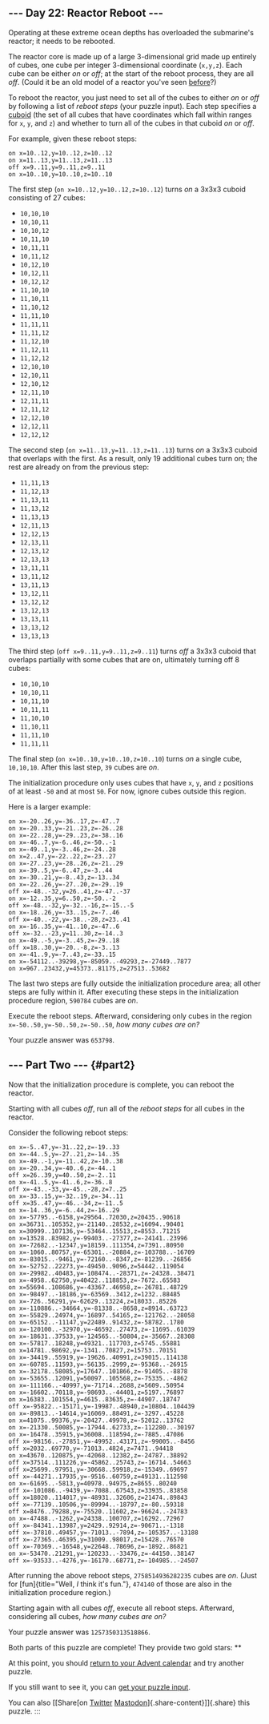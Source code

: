 \-\-- Day 22: Reactor Reboot \-\--
----------------------------------

Operating at these extreme ocean depths has overloaded the submarine\'s
reactor; it needs to be rebooted.

The reactor core is made up of a large 3-dimensional grid made up
entirely of cubes, one cube per integer 3-dimensional coordinate
(`x,y,z`). Each cube can be either *on* or *off*; at the start of the
reboot process, they are all *off*. (Could it be an old model of a
reactor you\'ve seen [before](/2020/day/17)?)

To reboot the reactor, you just need to set all of the cubes to either
*on* or *off* by following a list of *reboot steps* (your puzzle input).
Each step specifies a [cuboid](https://en.wikipedia.org/wiki/Cuboid)
(the set of all cubes that have coordinates which fall within ranges for
`x`, `y`, and `z`) and whether to turn all of the cubes in that cuboid
*on* or *off*.

For example, given these reboot steps:

    on x=10..12,y=10..12,z=10..12
    on x=11..13,y=11..13,z=11..13
    off x=9..11,y=9..11,z=9..11
    on x=10..10,y=10..10,z=10..10

The first step (`on x=10..12,y=10..12,z=10..12`) turns *on* a 3x3x3
cuboid consisting of 27 cubes:

-   `10,10,10`
-   `10,10,11`
-   `10,10,12`
-   `10,11,10`
-   `10,11,11`
-   `10,11,12`
-   `10,12,10`
-   `10,12,11`
-   `10,12,12`
-   `11,10,10`
-   `11,10,11`
-   `11,10,12`
-   `11,11,10`
-   `11,11,11`
-   `11,11,12`
-   `11,12,10`
-   `11,12,11`
-   `11,12,12`
-   `12,10,10`
-   `12,10,11`
-   `12,10,12`
-   `12,11,10`
-   `12,11,11`
-   `12,11,12`
-   `12,12,10`
-   `12,12,11`
-   `12,12,12`

The second step (`on x=11..13,y=11..13,z=11..13`) turns *on* a 3x3x3
cuboid that overlaps with the first. As a result, only 19 additional
cubes turn on; the rest are already on from the previous step:

-   `11,11,13`
-   `11,12,13`
-   `11,13,11`
-   `11,13,12`
-   `11,13,13`
-   `12,11,13`
-   `12,12,13`
-   `12,13,11`
-   `12,13,12`
-   `12,13,13`
-   `13,11,11`
-   `13,11,12`
-   `13,11,13`
-   `13,12,11`
-   `13,12,12`
-   `13,12,13`
-   `13,13,11`
-   `13,13,12`
-   `13,13,13`

The third step (`off x=9..11,y=9..11,z=9..11`) turns *off* a 3x3x3
cuboid that overlaps partially with some cubes that are on, ultimately
turning off 8 cubes:

-   `10,10,10`
-   `10,10,11`
-   `10,11,10`
-   `10,11,11`
-   `11,10,10`
-   `11,10,11`
-   `11,11,10`
-   `11,11,11`

The final step (`on x=10..10,y=10..10,z=10..10`) turns *on* a single
cube, `10,10,10`. After this last step, `39` cubes are *on*.

The initialization procedure only uses cubes that have `x`, `y`, and `z`
positions of at least `-50` and at most `50`. For now, ignore cubes
outside this region.

Here is a larger example:

    on x=-20..26,y=-36..17,z=-47..7
    on x=-20..33,y=-21..23,z=-26..28
    on x=-22..28,y=-29..23,z=-38..16
    on x=-46..7,y=-6..46,z=-50..-1
    on x=-49..1,y=-3..46,z=-24..28
    on x=2..47,y=-22..22,z=-23..27
    on x=-27..23,y=-28..26,z=-21..29
    on x=-39..5,y=-6..47,z=-3..44
    on x=-30..21,y=-8..43,z=-13..34
    on x=-22..26,y=-27..20,z=-29..19
    off x=-48..-32,y=26..41,z=-47..-37
    on x=-12..35,y=6..50,z=-50..-2
    off x=-48..-32,y=-32..-16,z=-15..-5
    on x=-18..26,y=-33..15,z=-7..46
    off x=-40..-22,y=-38..-28,z=23..41
    on x=-16..35,y=-41..10,z=-47..6
    off x=-32..-23,y=11..30,z=-14..3
    on x=-49..-5,y=-3..45,z=-29..18
    off x=18..30,y=-20..-8,z=-3..13
    on x=-41..9,y=-7..43,z=-33..15
    on x=-54112..-39298,y=-85059..-49293,z=-27449..7877
    on x=967..23432,y=45373..81175,z=27513..53682

The last two steps are fully outside the initialization procedure area;
all other steps are fully within it. After executing these steps in the
initialization procedure region, `590784` cubes are *on*.

Execute the reboot steps. Afterward, considering only cubes in the
region `x=-50..50,y=-50..50,z=-50..50`, *how many cubes are on?*

Your puzzle answer was `653798`.

\-\-- Part Two \-\-- {#part2}
--------------------

Now that the initialization procedure is complete, you can reboot the
reactor.

Starting with all cubes *off*, run all of the *reboot steps* for all
cubes in the reactor.

Consider the following reboot steps:

    on x=-5..47,y=-31..22,z=-19..33
    on x=-44..5,y=-27..21,z=-14..35
    on x=-49..-1,y=-11..42,z=-10..38
    on x=-20..34,y=-40..6,z=-44..1
    off x=26..39,y=40..50,z=-2..11
    on x=-41..5,y=-41..6,z=-36..8
    off x=-43..-33,y=-45..-28,z=7..25
    on x=-33..15,y=-32..19,z=-34..11
    off x=35..47,y=-46..-34,z=-11..5
    on x=-14..36,y=-6..44,z=-16..29
    on x=-57795..-6158,y=29564..72030,z=20435..90618
    on x=36731..105352,y=-21140..28532,z=16094..90401
    on x=30999..107136,y=-53464..15513,z=8553..71215
    on x=13528..83982,y=-99403..-27377,z=-24141..23996
    on x=-72682..-12347,y=18159..111354,z=7391..80950
    on x=-1060..80757,y=-65301..-20884,z=-103788..-16709
    on x=-83015..-9461,y=-72160..-8347,z=-81239..-26856
    on x=-52752..22273,y=-49450..9096,z=54442..119054
    on x=-29982..40483,y=-108474..-28371,z=-24328..38471
    on x=-4958..62750,y=40422..118853,z=-7672..65583
    on x=55694..108686,y=-43367..46958,z=-26781..48729
    on x=-98497..-18186,y=-63569..3412,z=1232..88485
    on x=-726..56291,y=-62629..13224,z=18033..85226
    on x=-110886..-34664,y=-81338..-8658,z=8914..63723
    on x=-55829..24974,y=-16897..54165,z=-121762..-28058
    on x=-65152..-11147,y=22489..91432,z=-58782..1780
    on x=-120100..-32970,y=-46592..27473,z=-11695..61039
    on x=-18631..37533,y=-124565..-50804,z=-35667..28308
    on x=-57817..18248,y=49321..117703,z=5745..55881
    on x=14781..98692,y=-1341..70827,z=15753..70151
    on x=-34419..55919,y=-19626..40991,z=39015..114138
    on x=-60785..11593,y=-56135..2999,z=-95368..-26915
    on x=-32178..58085,y=17647..101866,z=-91405..-8878
    on x=-53655..12091,y=50097..105568,z=-75335..-4862
    on x=-111166..-40997,y=-71714..2688,z=5609..50954
    on x=-16602..70118,y=-98693..-44401,z=5197..76897
    on x=16383..101554,y=4615..83635,z=-44907..18747
    off x=-95822..-15171,y=-19987..48940,z=10804..104439
    on x=-89813..-14614,y=16069..88491,z=-3297..45228
    on x=41075..99376,y=-20427..49978,z=-52012..13762
    on x=-21330..50085,y=-17944..62733,z=-112280..-30197
    on x=-16478..35915,y=36008..118594,z=-7885..47086
    off x=-98156..-27851,y=-49952..43171,z=-99005..-8456
    off x=2032..69770,y=-71013..4824,z=7471..94418
    on x=43670..120875,y=-42068..12382,z=-24787..38892
    off x=37514..111226,y=-45862..25743,z=-16714..54663
    off x=25699..97951,y=-30668..59918,z=-15349..69697
    off x=-44271..17935,y=-9516..60759,z=49131..112598
    on x=-61695..-5813,y=40978..94975,z=8655..80240
    off x=-101086..-9439,y=-7088..67543,z=33935..83858
    off x=18020..114017,y=-48931..32606,z=21474..89843
    off x=-77139..10506,y=-89994..-18797,z=-80..59318
    off x=8476..79288,y=-75520..11602,z=-96624..-24783
    on x=-47488..-1262,y=24338..100707,z=16292..72967
    off x=-84341..13987,y=2429..92914,z=-90671..-1318
    off x=-37810..49457,y=-71013..-7894,z=-105357..-13188
    off x=-27365..46395,y=31009..98017,z=15428..76570
    off x=-70369..-16548,y=22648..78696,z=-1892..86821
    on x=-53470..21291,y=-120233..-33476,z=-44150..38147
    off x=-93533..-4276,y=-16170..68771,z=-104985..-24507

After running the above reboot steps, `2758514936282235` cubes are *on*.
(Just for [fun]{title="Well, *I* think it's fun."}, `474140` of those
are also in the initialization procedure region.)

Starting again with all cubes *off*, execute all reboot steps.
Afterward, considering all cubes, *how many cubes are on?*

Your puzzle answer was `1257350313518866`.

Both parts of this puzzle are complete! They provide two gold stars:
\*\*

At this point, you should [return to your Advent calendar](/2021) and
try another puzzle.

If you still want to see it, you can [get your puzzle input](22/input).

You can also [\[Share[on
[Twitter](https://twitter.com/intent/tweet?text=I%27ve+completed+%22Reactor+Reboot%22+%2D+Day+22+%2D+Advent+of+Code+2021&url=https%3A%2F%2Fadventofcode%2Ecom%2F2021%2Fday%2F22&related=ericwastl&hashtags=AdventOfCode)
[Mastodon](javascript:void(0);)]{.share-content}\]]{.share} this puzzle.
:::
